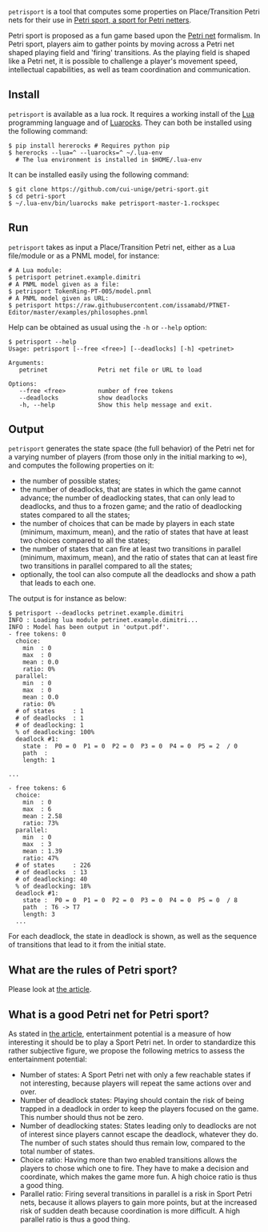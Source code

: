 `petrisport` is a tool that computes some properties on Place/Transition
Petri nets for their use in [Petri sport, a sport for Petri netters](...).

Petri sport is proposed as a fun game based upon
the [Petri net](https://en.wikipedia.org/wiki/Petri_net) formalism.
In Petri sport,
players aim to gather points by moving across a Petri net
shaped playing field and 'firing' transitions.
As the playing field is shaped like a Petri net,
it is possible to challenge a player's movement speed,
intellectual capabilities, as well as team coordination and communication.

## Install

`petrisport` is available as a lua rock.
It requires a working install of the [Lua](https://www.lua.org)
programming language and of [Luarocks](https://luarocks.org).
They can both be installed using the following command:

```console
$ pip install hererocks # Requires python pip
$ hererocks --lua=^ --luarocks=^ ~/.lua-env
  # The lua environment is installed in $HOME/.lua-env
```

It can be installed easily using the following command:

```console
$ git clone https://github.com/cui-unige/petri-sport.git
$ cd petri-sport
$ ~/.lua-env/bin/luarocks make petrisport-master-1.rockspec
```

## Run

`petrisport` takes as input a Place/Transition Petri net,
either as a Lua file/module or as a PNML model,
for instance:

```console
# A Lua module:
$ petrisport petrinet.example.dimitri
# A PNML model given as a file:
$ petrisport TokenRing-PT-005/model.pnml
# A PNML model given as URL:
$ petrisport https://raw.githubusercontent.com/issamabd/PTNET-Editor/master/examples/philosophes.pnml
```

Help can be obtained as usual using the `-h` or `--help` option:
```console
$ petrisport --help
Usage: petrisport [--free <free>] [--deadlocks] [-h] <petrinet>

Arguments:
   petrinet              Petri net file or URL to load

Options:
   --free <free>         number of free tokens
   --deadlocks           show deadlocks
   -h, --help            Show this help message and exit.
```

## Output

`petrisport` generates the state space (the full behavior) of the Petri net
for a varying number of players (from those only in the initial marking to ∞),
and computes the following properties on it:

* the number of possible states;
* the number of deadlocks,
  that are states in which the game cannot advance;
  the number of deadlocking states,
  that can only lead to deadlocks, and thus to a frozen game;
  and the ratio of deadlocking states
  compared to all the states;
* the number of choices that can be made by players in each state
  (minimum, maximum, mean),
  and the ratio of states that have at least two choices
  compared to all the states;
* the number of states that can fire at least two transitions in parallel
  (minimum, maximum, mean),
  and the ratio of states that can at least fire two transitions in parallel
  compared to all the states;
* optionally, the tool can also compute all the deadlocks
  and show a path that leads to each one.

The output is for instance as below:
```console
$ petrisport --deadlocks petrinet.example.dimitri
INFO : Loading lua module petrinet.example.dimitri...
INFO : Model has been output in 'output.pdf'.
- free tokens: 0
  choice:
    min  : 0
    max  : 0
    mean : 0.0
    ratio: 0%
  parallel:
    min  : 0
    max  : 0
    mean : 0.0
    ratio: 0%
  # of states     : 1
  # of deadlocks  : 1
  # of deadlocking: 1
  % of deadlocking: 100%
  deadlock #1:
    state :  P0 = 0  P1 = 0  P2 = 0  P3 = 0  P4 = 0  P5 = 2  / 0
    path  :
    length: 1

...

- free tokens: 6
  choice:
    min  : 0
    max  : 6
    mean : 2.58
    ratio: 73%
  parallel:
    min  : 0
    max  : 3
    mean : 1.39
    ratio: 47%
  # of states     : 226
  # of deadlocks  : 13
  # of deadlocking: 40
  % of deadlocking: 18%
  deadlock #1:
    state :  P0 = 0  P1 = 0  P2 = 0  P3 = 0  P4 = 0  P5 = 0  / 8
    path  : T6 -> T7
    length: 3
  ...
```

For each deadlock, the state in deadlock is shown,
as well as the sequence of transitions that lead to it from the initial state.

## What are the rules of Petri sport?

Please look at [the article](...).

## What is a good Petri net for Petri sport?

As stated in [the article](...),
entertainment potential is a measure of how interesting
it should be to play a Sport Petri net.
In order to standardize this rather subjective figure,
we propose the following metrics to assess the entertainment potential:

* Number of states:
  A Sport Petri net with only a few reachable states if not interesting,
  because players will repeat the same actions over and over.
* Number of deadlock states:
  Playing should contain the risk of being trapped in a deadlock
  in order to keep the players focused on the game.
  This number should thus not be zero.
* Number of deadlocking states:
  States leading only to deadlocks are not of interest since
  players cannot escape the deadlock, whatever they do.
  The number of such states should thus remain low,
  compared to the total number of states.
* Choice ratio:
  Having more than two enabled transitions allows the players to chose
  which one to fire.
  They have to make a decision and coordinate, which makes the game more fun.
  A high choice ratio is thus a good thing.
* Parallel ratio:
  Firing several transitions in parallel is a risk in Sport Petri nets,
  because it allows players to gain more points,
  but at the increased risk of sudden death
  because coordination is more difficult.
  A high parallel ratio is thus a good thing.
